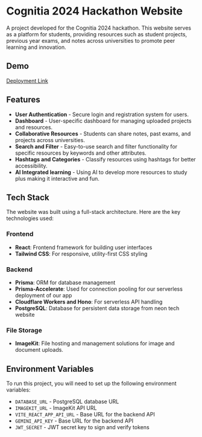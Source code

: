 # Cognitia 2024 Hackathon Website

A project developed for the Cognitia 2024 hackathon. This website serves as a platform for students, providing resources such as student projects, previous year exams, and notes across universities to promote peer learning and innovation.

## Demo
[Deployment Link](https://caml.vercel.app/) 

## Features
- **User Authentication** - Secure login and registration system for users.
- **Dashboard** - User-specific dashboard for managing uploaded projects and resources.
- **Collaborative Resources** - Students can share notes, past exams, and projects across universities.
- **Search and Filter** - Easy-to-use search and filter functionality for specific resources by keywords and other attributes.
- **Hashtags and Categories** - Classify resources using hashtags for better accessibility.
- **AI Integrated learning** - Using AI to develop more resources to study plus making it interactive and fun.

## Tech Stack
The website was built using a full-stack architecture. Here are the key technologies used:

### Frontend
- **React**: Frontend framework for building user interfaces
- **Tailwind CSS**: For responsive, utility-first CSS styling

### Backend
- **Prisma**: ORM for database management
- **Prisma-Accelerate**: Used for connection pooling for our serverless deployment of our app 
- **Cloudflare Workers and Hono**: For serverless API handling
- **PostgreSQL**: Database for persistent data storage from neon tech website

### File Storage
- **ImageKit**: File hosting and management solutions for image and document uploads.

## Environment Variables
To run this project, you will need to set up the following environment variables:

- `DATABASE_URL` - PostgreSQL database URL
- `IMAGEKIT_URL` - ImageKit API URL
- `VITE_REACT_APP_API_URL` - Base URL for the backend API
- `GEMINI_API_KEY` - Base URL for the backend API
- `JWT_SECRET` - JWT secret key to sign and verify tokens


